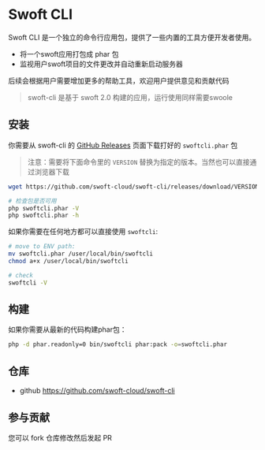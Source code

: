 # Swoft CLI

Swoft CLI 是一个独立的命令行应用包，提供了一些内置的工具方便开发者使用。

- 将一个swoft应用打包成 phar 包
- 监视用户swoft项目的文件更改并自动重新启动服务器

后续会根据用户需要增加更多的帮助工具，欢迎用户提供意见和贡献代码

> swoft-cli 是基于 swoft 2.0 构建的应用，运行使用同样需要swoole

## 安装

你需要从 swoft-cli 的 [GitHub Releases](https://github.com/swoft-cloud/swoft-cli/releases) 页面下载打好的 `swoftcli.phar` 包

> 注意：需要将下面命令里的 `VERSION` 替换为指定的版本。当然也可以直接通过浏览器下载

```bash
wget https://github.com/swoft-cloud/swoft-cli/releases/download/VERSION/swoftcli.phar

# 检查包是否可用
php swoftcli.phar -V
php swoftcli.phar -h
```

如果你需要在任何地方都可以直接使用 `swoftcli`:

```bash
# move to ENV path:
mv swoftcli.phar /user/local/bin/swoftcli
chmod a+x /user/local/bin/swoftcli

# check
swoftcli -V
```

## 构建

如果你需要从最新的代码构建phar包：

```bash
php -d phar.readonly=0 bin/swoftcli phar:pack -o=swoftcli.phar
```

## 仓库

- github https://github.com/swoft-cloud/swoft-cli

## 参与贡献

您可以 fork 仓库修改然后发起 PR
